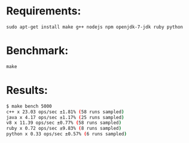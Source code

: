 # Requirements:
`sudo apt-get install make g++ nodejs npm openjdk-7-jdk ruby python`

# Benchmark:
`make`

# Results:
```bash
$ make bench 5000
c++ x 23.03 ops/sec ±1.81% (58 runs sampled)
java x 4.17 ops/sec ±1.17% (25 runs sampled)
v8 x 11.39 ops/sec ±0.77% (58 runs sampled)
ruby x 0.72 ops/sec ±9.83% (8 runs sampled)
python x 0.33 ops/sec ±0.57% (6 runs sampled)
```
